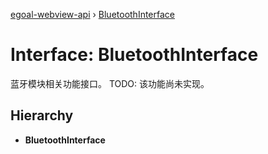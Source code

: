 [egoal-webview-api](../README.md) › [BluetoothInterface](bluetoothinterface.md)

# Interface: BluetoothInterface

蓝牙模块相关功能接口。
TODO: 该功能尚未实现。

## Hierarchy

* **BluetoothInterface**
